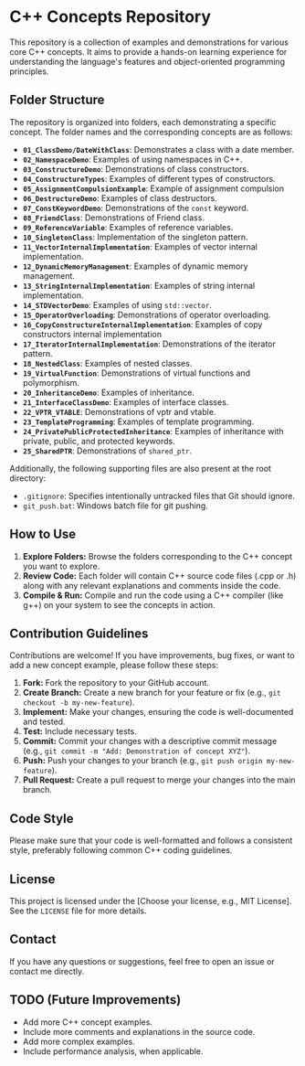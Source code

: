 # C++ Concepts Repository

This repository is a collection of examples and demonstrations for various core C++ concepts. It aims to provide a hands-on learning experience for understanding the language's features and object-oriented programming principles.

## Folder Structure

The repository is organized into folders, each demonstrating a specific concept. The folder names and the corresponding concepts are as follows:

*   **`01_ClassDemo/DateWithClass`**: Demonstrates a class with a date member.
*   **`02_NamespaceDemo`**: Examples of using namespaces in C++.
*   **`03_ConstructureDemo`**: Demonstrations of class constructors.
*   **`04_ConstructureTypes`**: Examples of different types of constructors.
*   **`05_AssignmentCompulsionExample`**: Example of assignment compulsion
*   **`06_DestructureDemo`**: Examples of class destructors.
*   **`07_ConstKeywordDemo`**: Demonstrations of the `const` keyword.
*  **`08_FriendClass`**: Demonstrations of Friend class.
*   **`09_ReferenceVariable`**: Examples of reference variables.
*   **`10_SingletonClass`**: Implementation of the singleton pattern.
*   **`11_VectorInternalImplementation`**: Examples of vector internal implementation.
*   **`12_DynamicMemoryManagement`**: Examples of dynamic memory management.
*   **`13_StringInternalImplementation`**: Examples of string internal implementation.
*   **`14_STDVectorDemo`**: Examples of using `std::vector`.
*   **`15_OperatorOverloading`**: Demonstrations of operator overloading.
*  **`16_CopyConstructureInternalImplementation`**: Examples of copy constructors internal implementation
*   **`17_IteratorInternalImplementation`**: Demonstrations of the iterator pattern.
*   **`18_NestedClass`**: Examples of nested classes.
*   **`19_VirtualFunction`**: Demonstrations of virtual functions and polymorphism.
*   **`20_InheritanceDemo`**: Examples of inheritance.
*   **`21_InterfaceClassDemo`**: Examples of interface classes.
*   **`22_VPTR_VTABLE`**: Demonstrations of vptr and vtable.
*    **`23_TemplateProgramming`**: Examples of template programming.
*   **`24_PrivatePublicProtectedInheritance`**: Examples of inheritance with private, public, and protected keywords.
*   **`25_SharedPTR`**: Demonstrations of `shared_ptr`.

Additionally, the following supporting files are also present at the root directory:
*   `.gitignore`: Specifies intentionally untracked files that Git should ignore.
*   `git_push.bat`: Windows batch file for git pushing.

## How to Use

1.  **Explore Folders:** Browse the folders corresponding to the C++ concept you want to explore.
2.  **Review Code:** Each folder will contain C++ source code files (.cpp or .h) along with any relevant explanations and comments inside the code.
3.  **Compile & Run:** Compile and run the code using a C++ compiler (like g++) on your system to see the concepts in action.

## Contribution Guidelines

Contributions are welcome! If you have improvements, bug fixes, or want to add a new concept example, please follow these steps:

1.  **Fork:** Fork the repository to your GitHub account.
2.  **Create Branch:** Create a new branch for your feature or fix (e.g., `git checkout -b my-new-feature`).
3.  **Implement:** Make your changes, ensuring the code is well-documented and tested.
4.  **Test:** Include necessary tests.
5.  **Commit:** Commit your changes with a descriptive commit message (e.g., `git commit -m "Add: Demonstration of concept XYZ"`).
6.  **Push:** Push your changes to your branch (e.g., `git push origin my-new-feature`).
7.  **Pull Request:** Create a pull request to merge your changes into the main branch.

## Code Style

Please make sure that your code is well-formatted and follows a consistent style, preferably following common C++ coding guidelines.

## License

This project is licensed under the [Choose your license, e.g., MIT License]. See the `LICENSE` file for more details.

## Contact

If you have any questions or suggestions, feel free to open an issue or contact me directly.

## TODO (Future Improvements)

*   Add more C++ concept examples.
*   Include more comments and explanations in the source code.
*   Add more complex examples.
*   Include performance analysis, when applicable.

